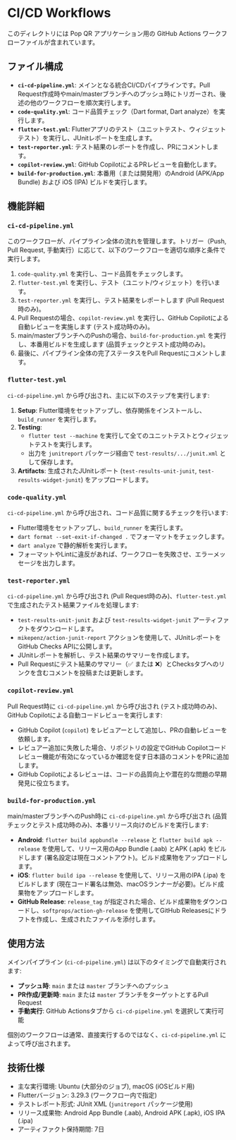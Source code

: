 # CI/CD Workflows

このディレクトリには Pop QR アプリケーション用の GitHub Actions ワークフローファイルが含まれています。

## ファイル構成

- **`ci-cd-pipeline.yml`**: メインとなる統合CI/CDパイプラインです。Pull Request作成時やmain/masterブランチへのプッシュ時にトリガーされ、後述の他のワークフローを順次実行します。
- **`code-quality.yml`**: コード品質チェック（Dart format, Dart analyze）を実行します。
- **`flutter-test.yml`**: Flutterアプリのテスト（ユニットテスト、ウィジェットテスト）を実行し、JUnitレポートを生成します。
- **`test-reporter.yml`**: テスト結果のレポートを作成し、PRにコメントします。
- **`copilot-review.yml`**: GitHub CopilotによるPRレビューを自動化します。
- **`build-for-production.yml`**: 本番用（または開発用）のAndroid (APK/App Bundle) および iOS (IPA) ビルドを実行します。

## 機能詳細

### `ci-cd-pipeline.yml`

このワークフローが、パイプライン全体の流れを管理します。トリガー（Push, Pull Request, 手動実行）に応じて、以下のワークフローを適切な順序と条件で実行します。

1.  `code-quality.yml` を実行し、コード品質をチェックします。
2.  `flutter-test.yml` を実行し、テスト（ユニット/ウィジェット）を行います。
3.  `test-reporter.yml` を実行し、テスト結果をレポートします (Pull Request時のみ)。
4.  Pull Requestの場合、`copilot-review.yml` を実行し、GitHub Copilotによる自動レビューを実施します (テスト成功時のみ)。
5.  main/masterブランチへのPushの場合、`build-for-production.yml` を実行し、本番用ビルドを生成します (品質チェックとテスト成功時のみ)。
6.  最後に、パイプライン全体の完了ステータスをPull Requestにコメントします。

### `flutter-test.yml`

`ci-cd-pipeline.yml` から呼び出され、主に以下のステップを実行します:

1. **Setup**: Flutter環境をセットアップし、依存関係をインストールし、`build_runner` を実行します。
2. **Testing**: 
   - `flutter test --machine` を実行して全てのユニットテストとウィジェットテストを実行します。
   - 出力を `junitreport` パッケージ経由で `test-results/.../junit.xml` として保存します。
3. **Artifacts**: 生成されたJUnitレポート (`test-results-unit-junit`, `test-results-widget-junit`) をアップロードします。

### `code-quality.yml`

`ci-cd-pipeline.yml` から呼び出され、コード品質に関するチェックを行います:

-   Flutter環境をセットアップし、`build_runner` を実行します。
-   `dart format --set-exit-if-changed .` でフォーマットをチェックします。
-   `dart analyze` で静的解析を実行します。
-   フォーマットやLintに違反があれば、ワークフローを失敗させ、エラーメッセージを出力します。

### `test-reporter.yml`

`ci-cd-pipeline.yml` から呼び出され (Pull Request時のみ)、`flutter-test.yml` で生成されたテスト結果ファイルを処理します:

-   `test-results-unit-junit` および `test-results-widget-junit` アーティファクトをダウンロードします。
-   `mikepenz/action-junit-report` アクションを使用して、JUnitレポートをGitHub Checks APIに公開します。
-   JUnitレポートを解析し、テスト結果のサマリーを作成します。
-   Pull Requestにテスト結果のサマリー（✅ または ❌）とChecksタブへのリンクを含むコメントを投稿または更新します。

### `copilot-review.yml`

Pull Request時に `ci-cd-pipeline.yml` から呼び出され (テスト成功時のみ)、GitHub Copilotによる自動コードレビューを実行します:

-   GitHub Copilot (`copilot`) をレビュアーとして追加し、PRの自動レビューを依頼します。
-   レビュアー追加に失敗した場合、リポジトリの設定でGitHub Copilotコードレビュー機能が有効になっているか確認を促す日本語のコメントをPRに追加します。
-   GitHub Copilotによるレビューは、コードの品質向上や潜在的な問題の早期発見に役立ちます。

### `build-for-production.yml`

main/masterブランチへのPush時に `ci-cd-pipeline.yml` から呼び出され (品質チェックとテスト成功時のみ)、本番リリース向けのビルドを実行します:

-   **Android**: `flutter build appbundle --release` と `flutter build apk --release` を使用して、リリース用のApp Bundle (.aab) とAPK (.apk) をビルドします (署名設定は現在コメントアウト)。ビルド成果物をアップロードします。
-   **iOS**: `flutter build ipa --release` を使用して、リリース用のIPA (.ipa) をビルドします (現在コード署名は無効、macOSランナーが必要)。ビルド成果物をアップロードします。
-   **GitHub Release**: `release_tag` が指定された場合、ビルド成果物をダウンロードし、`softprops/action-gh-release` を使用してGitHub Releasesにドラフトを作成し、生成されたファイルを添付します。

## 使用方法

メインパイプライン (`ci-cd-pipeline.yml`) は以下のタイミングで自動実行されます:

-   **プッシュ時**: `main` または `master` ブランチへのプッシュ
-   **PR作成/更新時**: `main` または `master` ブランチをターゲットとするPull Request
-   **手動実行**: GitHub Actionsタブから `ci-cd-pipeline.yml` を選択して実行可能

個別のワークフローは通常、直接実行するのではなく、`ci-cd-pipeline.yml` によって呼び出されます。

## 技術仕様

-   主な実行環境: Ubuntu (大部分のジョブ), macOS (iOSビルド用)
-   Flutterバージョン: 3.29.3 (ワークフロー内で指定)
-   テストレポート形式: JUnit XML (`junitreport` パッケージ使用)
-   リリース成果物: Android App Bundle (.aab), Android APK (.apk), iOS IPA (.ipa)
-   アーティファクト保持期間: 7日